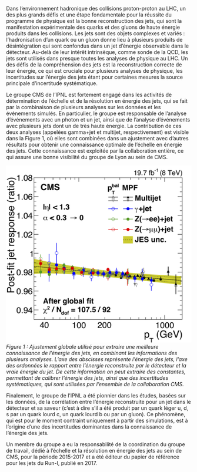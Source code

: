Dans l’environnement hadronique des collisions proton-proton au LHC, un des plus grands défis et une étape fondamentale pour la réussite du programme de physique est la bonne reconstruction des jets, qui sont la manifestation expérimentale des quarks et des gluons de haute énergie produits dans les collisions. Les jets sont des objets complexes et variés : l’hadronisation d’un quark ou un gluon donne lieu à plusieurs produits de désintégration qui sont confondus dans un jet d’énergie observable dans le détecteur. Au-delà de leur intérêt intrinsèque, comme sonde de la QCD, les jets sont utilisés dans presque toutes les analyses de physique au LHC. Un des défis de la compréhension des jets est la reconstruction correcte de leur énergie, ce qui est cruciale pour plusieurs analyses de physique, les incertitudes sur l’énergie des jets étant pour certaines mesures la source principale d’incertitude systématique. 


Le groupe CMS de l’IPNL est fortement engagé dans les activités de détermination de l’échelle et de la résolution en énergie des jets, qui se fait par la combinaison de plusieurs analyses sur les données et les événements simulés. En particulier, le groupe est responsable de l’analyse d’événements avec un photon et un jet, ainsi que de l’analyse d’événements avec plusieurs jets dont un de très haute énergie.
La contribution de ces deux analyses (appelées gamma+jet et multijet, respectivement) est visible dans la Figure 1, où elles sont combinées dans un ajustement avec d’autres résultats pour obtenir une connaissance optimale de l’échelle en énergie des jets. Cette connaissance est exploitée par la collaboration entière, ce qui assure une bonne visibilité du groupe de Lyon au sein de CMS.  

![Figures/jets/JEC_globalfit](Figures/jets/JEC_globalfit.png)
*Figure 1 : Ajustement globale utilisé pour extraire une meilleure connaissance de l’énergie des jets, en combinant les informations des plusieurs analyses. L’axe des abscisses représente l’énergie des jets, l’axe des ordonnées le rapport entre l’énergie reconstruite par le détecteur et la vraie énergie du jet. De cette information on peut extraire des constantes, permettant de calibrer l’énergie des jets, ainsi que des incertitudes systématiques, qui sont utilisées par l’ensemble de la collaboration CMS.*


Finalement, le groupe de l’IPNL a été pionnier dans les études, basées sur les données, de la corrélation entre l’énergie reconstruite pour un jet dans le détecteur et sa saveur (c’est à dire s’il a été produit par un quark léger u, d, s par un quark lourd c, un quark lourd b ou par un gluon).  Ce phénomène, qui est pour le moment contraint uniquement à partir des simulations, est à l’origine d’une des incertitudes dominantes dans la connaissance de l’énergie des jets.

 Un membre du groupe a eu la responsabilité de la coordination du groupe de travail, dédié à l’échelle et la résolution en énergie des jets au sein de CMS, pour la période 2015-2017 et a été éditeur du papier de référence pour les jets du Run-I, publié en 2017. 
